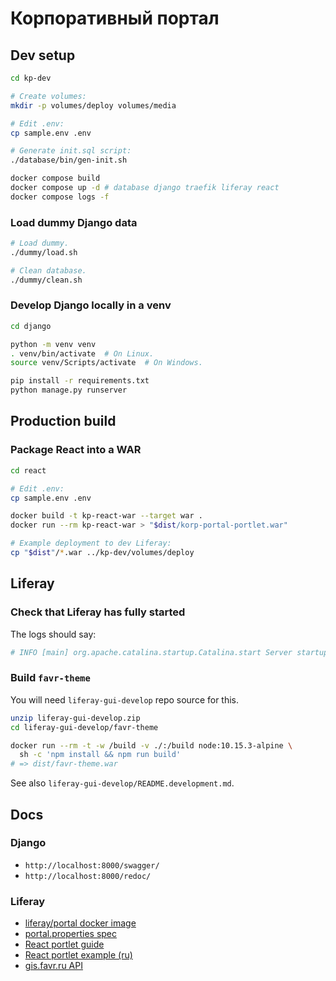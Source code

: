 # Корпоративный портал

## Dev setup

```sh
cd kp-dev

# Create volumes:
mkdir -p volumes/deploy volumes/media

# Edit .env:
cp sample.env .env

# Generate init.sql script:
./database/bin/gen-init.sh

docker compose build
docker compose up -d # database django traefik liferay react
docker compose logs -f
```

### Load dummy Django data

```sh
# Load dummy.
./dummy/load.sh

# Clean database.
./dummy/clean.sh
```

### Develop Django locally in a venv

```sh
cd django

python -m venv venv
. venv/bin/activate  # On Linux.
source venv/Scripts/activate  # On Windows.

pip install -r requirements.txt
python manage.py runserver
```

## Production build

### Package React into a WAR

```sh
cd react

# Edit .env:
cp sample.env .env

docker build -t kp-react-war --target war .
docker run --rm kp-react-war > "$dist/korp-portal-portlet.war"

# Example deployment to dev Liferay:
cp "$dist"/*.war ../kp-dev/volumes/deploy
```

## Liferay

### Check that Liferay has fully started

The logs should say:

```sh
# INFO [main] org.apache.catalina.startup.Catalina.start Server startup in 123456 ms
```

### Build `favr-theme`

You will need `liferay-gui-develop` repo source for this.

```sh
unzip liferay-gui-develop.zip
cd liferay-gui-develop/favr-theme

docker run --rm -t -w /build -v ./:/build node:10.15.3-alpine \
  sh -c 'npm install && npm run build'
# => dist/favr-theme.war
```

See also `liferay-gui-develop/README.development.md`.

## Docs

### Django

- `http://localhost:8000/swagger/`
- `http://localhost:8000/redoc/`

### Liferay

- [liferay/portal docker image](https://hub.docker.com/r/liferay/portal)
- [portal.properties spec](https://github.com/liferay/liferay-portal/blob/master/portal-impl/src/portal.properties)
- [React portlet guide](https://help.liferay.com/hc/en-us/articles/360017888032-Using-React-in-Your-Portlets)
- [React portlet example (ru)](https://github.com/Allorion/liferay-react-portlet)
- [gis.favr.ru API](https://gis.favr.ru/api/jsonws)
